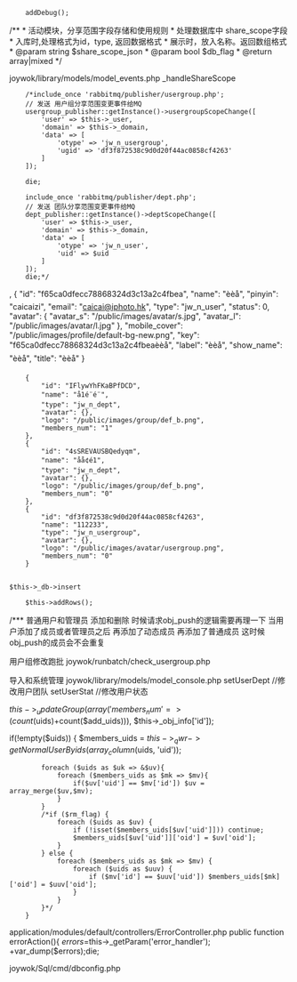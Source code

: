         addDebug();


/**
     * 活动模块，分享范围字段存储和使用规则
     * 处理数据库中 share_scope字段
     *  入库时,处理格式为id，type, 返回数据格式
     *  展示时，放入名称。返回数组格式
     * @param string $share_scope_json
     * @param bool $db_flag
     * @return array|mixed
     */

joywok/library/models/model_events.php
_handleShareScope



        /*include_once 'rabbitmq/publisher/usergroup.php';
        // 发送 用户组分享范围变更事件给MQ
        usergroup_publisher::getInstance()->usergroupScopeChange([
            'user' => $this->_user,
            'domain' => $this->_domain,
            'data' => [
                'otype' => 'jw_n_usergroup',
                'ugid' => 'df3f872538c9d0d20f44ac0858cf4263'
            ]
        ]);

        die;

        include_once 'rabbitmq/publisher/dept.php';
        // 发送 团队分享范围变更事件给MQ
        dept_publisher::getInstance()->deptScopeChange([
            'user' => $this->_user,
            'domain' => $this->_domain,
            'data' => [
                'otype' => 'jw_n_user',
                'uid' => $uid
            ]
        ]);
        die;*/



,
                    {
                        "id": "f65ca0dfecc78868324d3c13a2c4fbea",
                        "name": "èèå­",
                        "pinyin": "caicaizi",
                        "email": "caicai@iphoto.hk",
                        "type": "jw_n_user",
                        "status": 0,
                        "avatar": {
                            "avatar_s": "/public/images/avatar/s.jpg",
                            "avatar_l": "/public/images/avatar/l.jpg"
                        },
                        "mobile_cover": "/public/images/profile/default-bg-new.png",
                        "key": "f65ca0dfecc78868324d3c13a2c4fbeaèèå­",
                        "label": "èèå­",
                        "show_name": "èèå­",
                        "title": "èèå­"
                    }




        {
            "id": "IFlywYhFKaBPfDCD",
            "name": "å1é¨é¨",
            "type": "jw_n_dept",
            "avatar": {},
            "logo": "/public/images/group/def_b.png",
            "members_num": "1"
        },
        {
            "id": "4sSREVAUSBQedyqm",
            "name": "å­å¢é1",
            "type": "jw_n_dept",
            "avatar": {},
            "logo": "/public/images/group/def_b.png",
            "members_num": "0"
        },
        {
            "id": "df3f872538c9d0d20f44ac0858cf4263",
            "name": "112233",
            "type": "jw_n_usergroup",
            "avatar": {},
            "logo": "/public/images/avatar/usergroup.png",
            "members_num": "0"
        }


    $this->_db->insert

        $this->addRows();



/***
普通用户和管理员
添加和删除 时候请求obj_push的逻辑需要再理一下
当用户添加了成员或者管理员之后
再添加了动态成员 
再添加了普通成员 
这时候 obj_push的成员会不会重复

用户组修改跑批
joywok/runbatch/check_usergroup.php

导入和系统管理
joywok/library/models/model_console.php
setUserDept //修改用户团队
setUserStat //修改用户状态


$this->_updateGroup(array('members_num' => (count($uids)+count($add_uids))), $this->_obj_info['id']);




if(!empty($uids)) {
            $members_uids = $this->_qwr->getNormalUserByids(array_column($uids, 'uid'));

            foreach ($uids as $uk => &$uv){
                foreach ($members_uids as $mk => $mv){
                    if($uv['uid'] == $mv['id']) $uv = array_merge($uv,$mv);
                }
            }
            /*if ($rm_flag) {
                foreach ($uids as $uv) {
                    if (!isset($members_uids[$uv['uid']])) continue;
                    $members_uids[$uv['uid']]['oid'] = $uv['oid'];
                }
            } else {
                foreach ($members_uids as $mk => $mv) {
                    foreach ($uids as $uuv) {
                        if ($mv['id'] == $uuv['uid']) $members_uids[$mk]['oid'] = $uuv['oid'];
                    }
                }
            }*/
        }




application/modules/default/controllers/ErrorController.php
public function errorAction(){
                $errors=$this->_getParam('error_handler');
+var_dump($errors);die;

joywok/Sql/cmd/dbconfig.php

